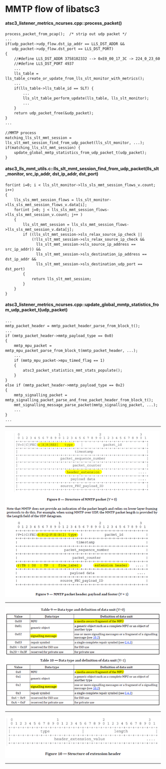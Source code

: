 # MMTP flow of libatsc3

#### atsc3_listener_metrics_ncurses.cpp::process_packet()
    process_packet_from_pcap();  /* strip out udp packet */
    ...
    if(udp_packet->udp_flow.dst_ip_addr == LLS_DST_ADDR && 
       udp_packet->udp_flow.dst_port == LLS_DST_PORT) 
    {
        //#define LLS_DST_ADDR 3758102332 --> 0xE0_00_17_3C -> 224_0_23_60
        //#define LLS_DST_PORT 4937
        ...
        lls_table = lls_table_create_or_update_from_lls_slt_monitor_with_metrics();
        ...
        if(lls_table->lls_table_id == SLT) {
            ...
            lls_slt_table_perform_update(lls_table, lls_slt_monitor);
            ...
        }
        return udp_packet_free(&udp_packet);
    }
    ...
    
    //MMTP process
    matching_lls_slt_mmt_session = lls_slt_mmt_session_find_from_udp_packet(lls_slt_monitor, ...);
    if(matching_lls_slt_mmt_session) {
        update_global_mmtp_statistics_from_udp_packet_t(udp_packet);
    }

#### atsc3_lls_mmt_utils.c::lls_slt_mmt_session_find_from_udp_packet(lls_slt_monitor, src_ip_addr, dst_ip_addr, dst_port)
    for(int i=0; i < lls_slt_monitor->lls_sls_mmt_session_flows_v.count; i++)
    {
        lls_sls_mmt_session_flows = lls_slt_monitor->lls_sls_mmt_session_flows_v.data[i];
        for(int j=0; j < lls_sls_mmt_session_flows->lls_sls_mmt_session_v.count; j++ )
        {
            lls_slt_mmt_session = lls_sls_mmt_session_flows->lls_sls_mmt_session_v.data[j];
            if ((lls_slt_mmt_session->sls_relax_source_ip_check || 
                (!lls_slt_mmt_session->sls_relax_source_ip_check && 
                  lls_slt_mmt_session->sls_source_ip_address == src_ip_addr)) &&
				  lls_slt_mmt_session->sls_destination_ip_address == dst_ip_addr &&
				  lls_slt_mmt_session->sls_destination_udp_port == dst_port)
            {
                return lls_slt_mmt_session;
            }
        }
    }

#### atsc3_listener_metrics_ncurses.cpp::update_global_mmtp_statistics_from_udp_packet_t(udp_packet)
    ...
    mmtp_packet_header = mmtp_packet_header_parse_from_block_t();
    ...
    if (mmtp_packet_header->mmtp_payload_type == 0x0)
    {
        mmtp_mpu_packet = mmtp_mpu_packet_parse_from_block_t(mmtp_packet_header, ...);
        ...
        if (mmtp_mpu_packet->mpu_timed_flag == 1)
        {
            atsc3_packet_statistics_mmt_stats_populate();
        }
    }
    else if (mmtp_packet_header->mmtp_payload_type == 0x2)
    {
        mmtp_signalling_packet = mmtp_signalling_packet_parse_and_free_packet_header_from_block_t();
        mmt_signalling_message_parse_packet(mmtp_signalling_packet, ...);
        ...
    }
    ...

***
![](/atsc3/res/mmtp_1.png)
***
![](/atsc3/res/mmtp_2.png)
***
![](/atsc3/res/mmtp_3.png)
***




